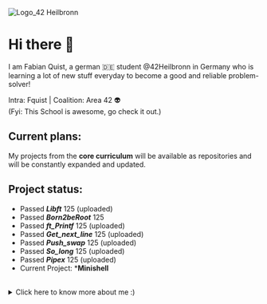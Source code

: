 ![Logo_42 Heilbronn](https://user-images.githubusercontent.com/82658678/135778265-e80ec5b8-6106-4bf4-aa9d-220770e731da.png)

# Hi there 👋

I am Fabian Quist, a german 🇩🇪 student @42Heilbronn in Germany who is learning a lot of new stuff everyday to become a good and reliable problem-solver!

Intra: Fquist |
Coalition: Area 42 :alien:
<br>(Fyi: This School is awesome, go check it out.)

## Current plans:
My projects from the **core curriculum** will be available as repositories and will be constantly expanded and updated.

 ## Project status:
 
- Passed ***Libft*** 125 (uploaded)
- Passed ***Born2beRoot*** 125
- Passed ***ft_Printf*** 125 (uploaded)
- Passed ***Get_next_line*** 125 (uploaded)
- Passed ***Push_swap*** 125 (uploaded)
- Passed ***So_long*** 125 (uploaded)
- Passed ***Pipex*** 125 (uploaded)
- Current Project: ***Minishell**

<br>
<details>  
<summary>Click here to know more about me :)</summary>
  

- 🔭 I’m currently working on: writing my own little bash together with denicem.
- 🌱 I’m currently learning: C!
- 📫 How to reach me: Email: fquist@student.42heilbronn.de | Discord: Nelixx#0195
- ⚡ Fun fact: I have a B.Sc. in cultural Anthropology/Ethnology.
</details>
